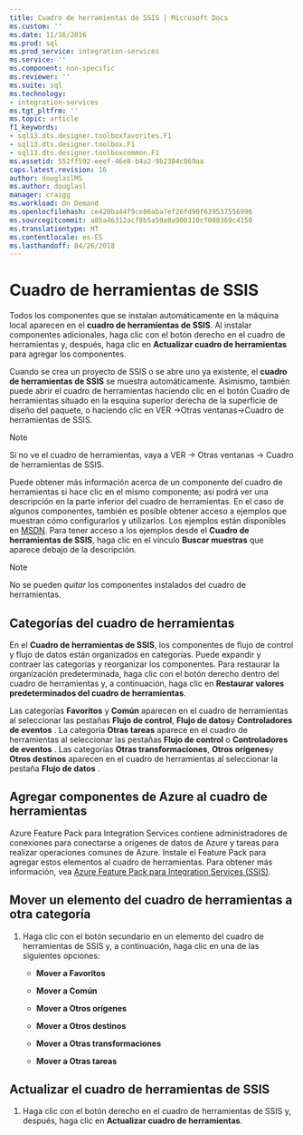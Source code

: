 ```yaml
---
title: Cuadro de herramientas de SSIS | Microsoft Docs
ms.custom: ''
ms.date: 11/16/2016
ms.prod: sql
ms.prod_service: integration-services
ms.service: ''
ms.component: non-specific
ms.reviewer: ''
ms.suite: sql
ms.technology:
- integration-services
ms.tgt_pltfrm: ''
ms.topic: article
f1_keywords:
- sql13.dts.designer.toolboxfavorites.F1
- sql13.dts.designer.toolbox.F1
- sql13.dts.designer.toolboxcommon.F1
ms.assetid: 552ff592-eeef-46e8-b4a2-9b2384c869aa
caps.latest.revision: 16
author: douglaslMS
ms.author: douglasl
manager: craigg
ms.workload: On Demand
ms.openlocfilehash: ce420ba44f9ce86aba7ef26fd90f639537556996
ms.sourcegitcommit: a85a46312acf8b5a59a8a900310cf088369c4150
ms.translationtype: HT
ms.contentlocale: es-ES
ms.lasthandoff: 04/26/2018
---
```

# <a name="ssis-toolbox"></a>Cuadro de herramientas de SSIS
  Todos los componentes que se instalan automáticamente en la máquina local aparecen en el **cuadro de herramientas de SSIS**. Al instalar componentes adicionales, haga clic con el botón derecho en el cuadro de herramientas y, después, haga clic en **Actualizar cuadro de herramientas** para agregar los componentes.  
 
 Cuando se crea un proyecto de SSIS o se abre uno ya existente, el **cuadro de herramientas de SSIS** se muestra automáticamente. Asimismo, también puede abrir el cuadro de herramientas haciendo clic en el botón Cuadro de herramientas situado en la esquina superior derecha de la superficie de diseño del paquete, o haciendo clic en VER ->Otras ventanas->Cuadro de herramientas de SSIS.
 
 > [!NOTE]
> Si no ve el cuadro de herramientas, vaya a VER -> Otras ventanas -> Cuadro de herramientas de SSIS.
 
Puede obtener más información acerca de un componente del cuadro de herramientas si hace clic en el mismo componente; así podrá ver una descripción en la parte inferior del cuadro de herramientas. En el caso de algunos componentes, también es posible obtener acceso a ejemplos que muestran cómo configurarlos y utilizarlos. Los ejemplos están disponibles en [MSDN](http://go.microsoft.com/fwlink/?LinkId=259189). Para tener acceso a los ejemplos desde el **Cuadro de herramientas de SSIS**, haga clic en el vínculo **Buscar muestras** que aparece debajo de la descripción.  
  
> [!NOTE]
> No se pueden *quitar* los componentes instalados del cuadro de herramientas.  

## <a name="toolbox-categories"></a>Categorías del cuadro de herramientas
 En el **Cuadro de herramientas de SSIS**, los componentes de flujo de control y flujo de datos están organizados en categorías.  Puede expandir y contraer las categorías y reorganizar los componentes.  Para restaurar la organización predeterminada, haga clic con el botón derecho dentro del cuadro de herramientas y, a continuación, haga clic en **Restaurar valores predeterminados del cuadro de herramientas**.  
  
 Las categorías **Favoritos** y **Común** aparecen en el cuadro de herramientas al seleccionar las pestañas **Flujo de control**, **Flujo de datos**y **Controladores de eventos** . La categoría **Otras tareas** aparece en el cuadro de herramientas al seleccionar las pestañas **Flujo de control** o **Controladores de eventos** . Las categorías **Otras transformaciones**, **Otros orígenes**y **Otros destinos** aparecen en el cuadro de herramientas al seleccionar la pestaña **Flujo de datos** .  

 ## <a name="add-azure-components-to-the-toolbox"></a>Agregar componentes de Azure al cuadro de herramientas  
 Azure Feature Pack para Integration Services contiene administradores de conexiones para conectarse a orígenes de datos de Azure y tareas para realizar operaciones comunes de Azure. Instale el Feature Pack para agregar estos elementos al cuadro de herramientas. Para obtener más información, vea [Azure Feature Pack para Integration Services &#40;SSIS&#41;](../integration-services/azure-feature-pack-for-integration-services-ssis.md).  

## <a name="move-a-toolbox-item-to-another-category"></a>Mover un elemento del cuadro de herramientas a otra categoría  
  
1.  Haga clic con el botón secundario en un elemento del cuadro de herramientas de SSIS y, a continuación, haga clic en una de las siguientes opciones:  
  
    -   **Mover a Favoritos**  
  
    -   **Mover a Común**  
  
    -   **Mover a Otros orígenes**  
  
    -   **Mover a Otros destinos**  
  
    -   **Mover a Otras transformaciones**  
  
    -   **Mover a Otras tareas**  
  
## <a name="refresh-the-ssis-toolbox"></a>Actualizar el cuadro de herramientas de SSIS  
  
1.  Haga clic con el botón derecho en el cuadro de herramientas de SSIS y, después, haga clic en **Actualizar cuadro de herramientas**.  

